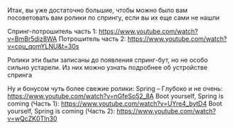 Итак, вы уже достаточно большие, чтобы можно было вам посоветовать вам ролики по спрингу, если вы их еще сами не нашли

Спринг-потрошитель часть 1: https://www.youtube.com/watch?v=BmBr5diz8WA
Потрошитель часть 2: https://www.youtube.com/watch?v=cou_qomYLNU&t=30s

Ролики эти были записаны до появления спринг-бут, но не особо сильно устарели. Из них можно узнать подробнее об устройстве спринга

Ну и бонусом чуть более свежие ролики:
Spring – Глубоко и не очень: https://www.youtube.com/watch?v=nGfeSo52_8A
Boot yourself, Spring is coming (Часть 1): https://www.youtube.com/watch?v=UYre4_bytD4
Boot yourself, Spring is coming (Часть 2): https://www.youtube.com/watch?v=wQcZK0Tln30